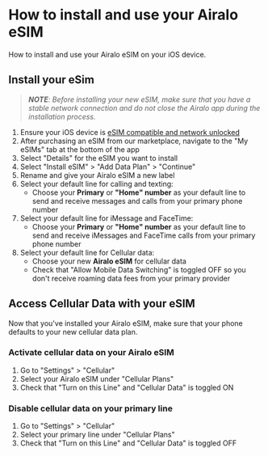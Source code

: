 # How to install and use your Airalo eSIM

How to install and use your Airalo eSIM on your iOS device.

## Install your eSim

> ***NOTE**: Before installing your new eSIM, make sure that you have a stable network connection and do not close the Airalo app during the installation process.*

1. Ensure your iOS device is [eSIM compatible and network unlocked](https://www.airalo.com/help/getting-started-with-airalo/ios-device-is-esim-compatible)
2. After purchasing an eSIM from our marketplace, navigate to the "My eSIMs" tab at the bottom of the app
3. Select "Details" for the eSIM you want to install
4. Select "Install eSIM" > "Add Data Plan" > "Continue"
5. Rename and give your Airalo eSIM a new label
6. Select your default line for calling and texting:
   * Choose your **Primary** or **"Home" number** as your default line to send and receive messages and calls from your primary phone number
7. Select your default line for iMessage and FaceTime:
   * Choose your **Primary** or **"Home" number** as your default line to send and receive iMessages and FaceTime calls from your primary phone number
8. Select your default line for Cellular data:
   * Choose your new **Airalo eSIM** for cellular data
   * Check that "Allow Mobile Data Switching" is toggled OFF so you don't receive roaming data fees from your primary provider

## Access Cellular Data with your eSIM

Now that you've installed your Airalo eSIM, make sure that your phone defaults to your new cellular data plan.

### Activate cellular data on your Airalo eSIM

1. Go to "Settings" > "Cellular"
2. Select your Airalo eSIM under "Cellular Plans"
3. Check that "Turn on this Line" and "Cellular Data" is toggled ON

### Disable cellular data on your primary line

1. Go to "Settings" > "Cellular"
2. Select your primary line under "Cellular Plans"
3. Check that "Turn on this Line" and "Cellular Data" is toggled OFF
